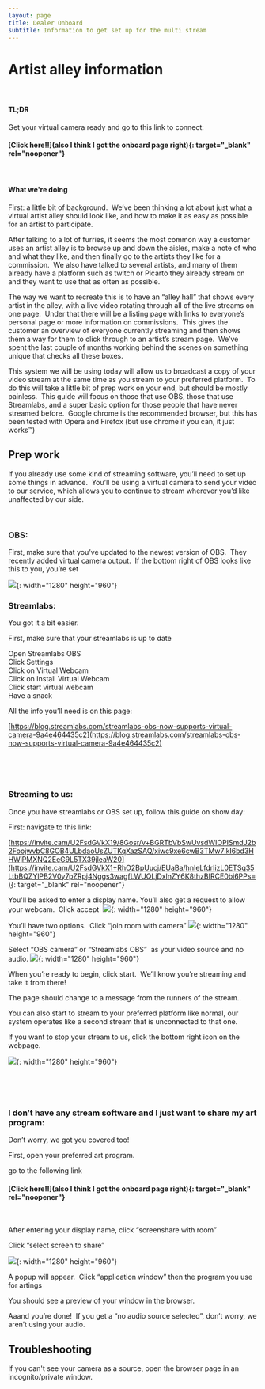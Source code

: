 ```yaml
---
layout: page
title: Dealer Onboard
subtitle: Information to get set up for the multi stream
---
```


# Artist alley information

&nbsp;

#### TL;DR&nbsp;

Get your virtual camera ready and go to this link to connect:

#### [Click here\!\!](also I think I got the onboard page right){: target="_blank" rel="noopener"}

#### &nbsp;

#### What we're doing

First: a little bit of background.&nbsp; We’ve been thinking a lot about just what a virtual artist alley should look like, and how to make it as easy as possible for an artist to participate.&nbsp;&nbsp;

After talking to a lot of furries, it seems the most common way a customer uses an artist alley is to browse up and down the aisles, make a note of who and what they like, and then finally go to the artists they like for a commission.&nbsp; We also have talked to several artists, and many of them already have a platform such as twitch or Picarto they already stream on and they want to use that as often as possible.&nbsp;&nbsp;

The way we want to recreate this is to have an “alley hall” that shows every artist in the alley, with a live video rotating through all of the live streams on one page.&nbsp; Under that there will be a listing page with links to everyone’s personal page or more information on commissions.&nbsp; This gives the customer an overview of everyone currently streaming and then shows them a way for them to click through to an artist’s stream page.&nbsp; We’ve spent the last couple of months working behind the scenes on something unique that checks all these boxes.&nbsp;

This system we will be using today will allow us to broadcast a copy of your video stream at the same time as you stream to your preferred platform.&nbsp; To do this will take a little bit of prep work on your end, but should be mostly painless.&nbsp; This guide will focus on those that use OBS, those that use Streamlabs, and a super basic option for those people that have never streamed before.&nbsp; Google chrome is the recommended browser, but this has been tested with Opera and Firefox (but use chrome if you can, it just works™)

## Prep work

If you already use some kind of streaming software, you’ll need to set up some things in advance.&nbsp; You’ll be using a virtual camera to send your video to our service, which allows you to continue to stream wherever you’d like unaffected by our side.

&nbsp;

### OBS:

First, make sure that you’ve updated to the newest version of OBS.&nbsp; They recently added virtual camera output.&nbsp; If the bottom right of OBS looks like this to you, you’re set

![](assets/img/virtualWebcam.png){: width="1280" height="960"}

### Streamlabs:

You got it a bit easier.&nbsp;&nbsp;

First, make sure that your streamlabs is up to date

Open Streamlabs OBS<br>Click Settings<br>Click on Virtual Webcam<br>Click on Install Virtual Webcam<br>Click start virtual webcam<br>Have a snack

All the info you’ll need is on this page:

[https://blog.streamlabs.com/streamlabs-obs-now-supports-virtual-camera-9a4e464435c2](https://blog.streamlabs.com/streamlabs-obs-now-supports-virtual-camera-9a4e464435c2)

&nbsp;

&nbsp;

### Streaming to us:

Once you have streamlabs or OBS set up, follow this guide on show day:

First: navigate to this link:

[https://invite.cam/U2FsdGVkX19/8Gosr/v+BGRTbVbSwUvsdWIOPISmdJ2b2FoojwvbC8GOB4ULbdaoUsZUTKqXazSAQ/xiwc9xe6cwB3TMw7lkI6bd3HHWjPMXNQ2EeG9L5TX39jleaW20](https://invite.cam/U2FsdGVkX1+RhO2BpUucj/EUaBa/hnIeLfdrIizL0ETSq35LtbBQZYlPB2V0y7pZRpj4Nggs3wagfLWUQLjDxlnZY6K8thzBIRCE0bi6PPs=){: target="_blank" rel="noopener"}

You'll be asked to enter a display name. You’ll also get a request to allow your webcam.&nbsp; Click accept&nbsp; ![](assets/img/webcam-sel.png){: width="1280" height="960"}

You’ll have two options.&nbsp; Click “join room with camera” ![](assets/img/connect-with-webcam.png){: width="1280" height="960"}

Select “OBS camera” or “Streamlabs OBS”&nbsp; as your video source and no audio. ![](assets/img/source-select.png){: width="1280" height="960"}

When you’re ready to begin, click start.&nbsp; We’ll know you’re streaming and take it from there\!

The page should change to a message from the runners of the stream..&nbsp;

You can also start to stream to your preferred platform like normal, our system operates like a second stream that is unconnected to that one.

If you want to stop your stream to us, click the bottom right icon on the webpage.&nbsp;

![](assets/img/stream-buttons.png){: width="1280" height="960"}

&nbsp;

&nbsp;

### I don’t have any stream software and I just want to share my art program:

Don’t worry, we got you covered too\!

First, open your preferred art program.

go to the following link

#### [Click here\!\!](also I think I got the onboard page right){: target="_blank" rel="noopener"}

&nbsp;

After entering your display name, click “screenshare with room”

Click “select screen to share”

![](assets/img/source-sel.png){: width="1280" height="960"}

A popup will appear.&nbsp; Click “application window” then the program you use for artings

You should see a preview of your window in the browser.&nbsp;&nbsp;

Aaand you’re done\!&nbsp; If you get a “no audio source selected”, don’t worry, we aren’t using your audio.&nbsp;&nbsp;

## Troubleshooting

If you can't see your camera as a source, open the browser page in an incognito/private window.&nbsp;&nbsp;
